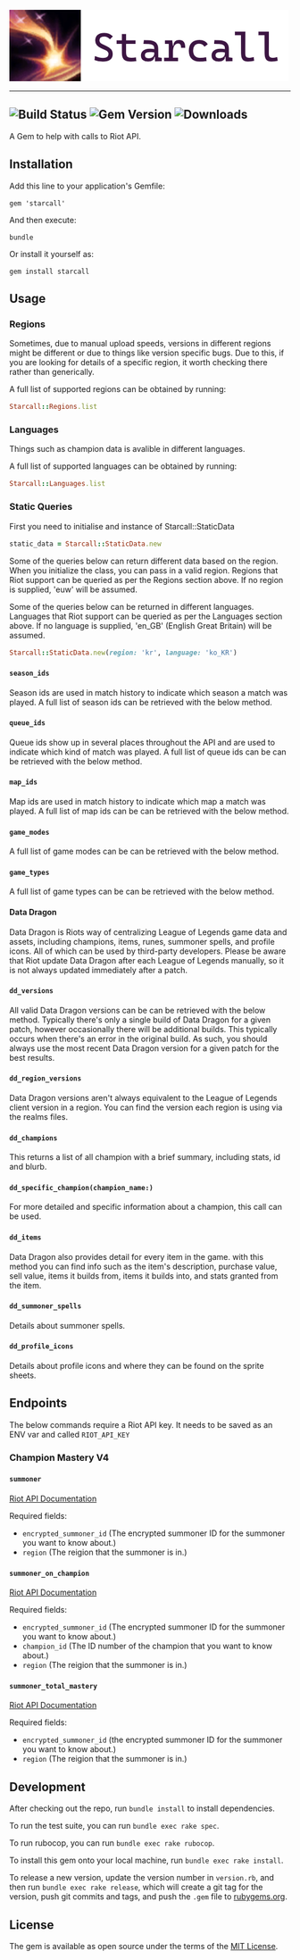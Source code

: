 ![starcall](starcall.png)

----
![Build Status](https://img.shields.io/github/workflow/status/kks110/starcall/tests/master)
![Gem Version](https://img.shields.io/gem/v/starcall)
![Downloads](https://img.shields.io/gem/dt/starcall)
---
A Gem to help with calls to Riot API.

## Installation

Add this line to your application's Gemfile:

    gem 'starcall'


And then execute:

    bundle

Or install it yourself as:

    gem install starcall

## Usage

### Regions
Sometimes, due to manual upload speeds, versions in different regions might be different or due to things like version specific bugs.
Due to this, if you are looking for details of a specific region, it worth checking there rather than generically.

A full list of supported regions can be obtained by running:
```ruby
Starcall::Regions.list
```

### Languages
Things such as champion data is avalible in different languages.

A full list of supported languages can be obtained by running:
```ruby
Starcall::Languages.list
```


### Static Queries

First you need to initialise and instance of Starcall::StaticData
```ruby
static_data = Starcall::StaticData.new
```

Some of the queries below can return different data based on the region. When you initialize the class, you can pass in a valid region.
Regions that Riot support can be queried as per the Regions section above.
If no region is supplied, 'euw' will be assumed.

Some of the queries below can be returned in different languages.
Languages that Riot support can be queried as per the Languages section above.
If no language is supplied, 'en_GB' (English Great Britain) will be assumed.

```ruby
Starcall::StaticData.new(region: 'kr', language: 'ko_KR')
```

#### `season_ids`

Season ids are used in match history to indicate which season a match was played.
A full list of season ids can be retrieved with the below method.

#### `queue_ids`
Queue ids show up in several places throughout the API and are used to indicate which kind of match was played.
A full list of queue ids can be can be retrieved with the below method.

#### `map_ids`
Map ids are used in match history to indicate which map a match was played.
A full list of map ids can be can be retrieved with the below method.

#### `game_modes`
A full list of game modes can be can be retrieved with the below method.

#### `game_types`
A full list of game types can be can be retrieved with the below method.

#### Data Dragon
Data Dragon is Riots way of centralizing League of Legends game data and assets, including champions, items, runes, summoner spells, and profile icons. 
All of which can be used by third-party developers. 
Please be aware that Riot update Data Dragon after each League of Legends manually, so it is not always updated immediately after a patch.

#### `dd_versions`
All valid Data Dragon versions  can be can be retrieved with the below method.
Typically there's only a single build of Data Dragon for a given patch,
however occasionally there will be additional builds.
This typically occurs when there's an error in the original build.
As such, you should always use the most recent Data Dragon version for a given patch for the best results.

#### `dd_region_versions`

Data Dragon versions aren't always equivalent to the League of Legends client version in a region.
You can find the version each region is using via the realms files.

#### `dd_champions`

This returns a list of all champion with a brief summary, including stats, id and blurb.

#### `dd_specific_champion(champion_name:)`

For more detailed and specific information about a champion, this call can be used.

#### `dd_items`

Data Dragon also provides detail for every item in the game.
with this method you can find info such as the item's description, purchase value, sell value,
items it builds from, items it builds into, and stats granted from the item.

#### `dd_summoner_spells`

Details about summoner spells.

#### `dd_profile_icons`

Details about profile icons and where they can be found on the sprite sheets.

## Endpoints
The below commands require a Riot API key.
It needs to be saved as an ENV var and called `RIOT_API_KEY`
### Champion Mastery V4

#### `summoner`
[Riot API Documentation](https://developer.riotgames.com/apis#champion-mastery-v4/GET_getAllChampionMasteries)

Required fields:
- `encrypted_summoner_id` (The encrypted summoner ID for the summoner you want to know about.)
- `region` (The reigion that the summoner is in.)

#### `summoner_on_champion`
[Riot API Documentation](https://developer.riotgames.com/apis#champion-mastery-v4/GET_getChampionMastery)

Required fields:
- `encrypted_summoner_id` (The encrypted summoner ID for the summoner you want to know about.)
- `champion_id` (The ID number of the champion that you want to know about.)
- `region` (The reigion that the summoner is in.)

#### `summoner_total_mastery`
[Riot API Documentation](https://developer.riotgames.com/apis#champion-mastery-v4/GET_getChampionMasteryScore)

Required fields:
- `encrypted_summoner_id` (the encrypted summoner ID for the summoner you want to know about.)
- `region` (The reigion that the summoner is in.)


## Development

After checking out the repo, run `bundle install` to install dependencies. 

To run the test suite, you can run `bundle exec rake spec`.

To run rubocop, you can run `bundle exec rake rubocop`.

To install this gem onto your local machine, run `bundle exec rake install`. 

To release a new version, update the version number in `version.rb`, and then run `bundle exec rake release`, which will create a git tag for the version, push git commits and tags, and push the `.gem` file to [rubygems.org](https://rubygems.org).

## License

The gem is available as open source under the terms of the [MIT License](https://opensource.org/licenses/MIT).
